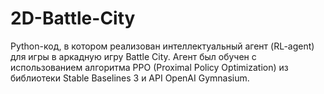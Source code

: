# 2D-Battle-City
Python-код, в котором реализован интеллектуальный агент (RL-agent) для игры в аркадную игру Battle City. Агент был обучен с использованием алгоритма PPO (Proximal Policy Optimization) из библиотеки Stable Baselines 3 и API OpenAI Gymnasium. 
